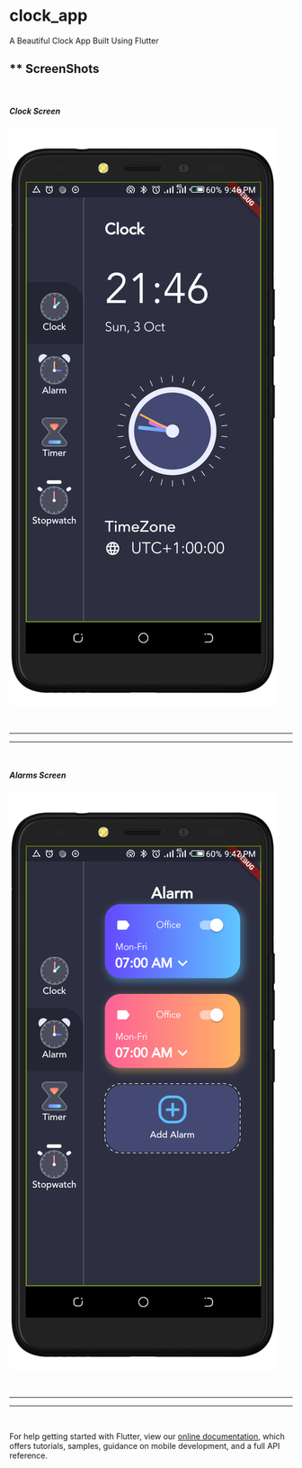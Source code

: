 # clock_app

A Beautiful Clock App Built Using Flutter

<h2> ** ScreenShots </h2>
<br>
<h5> Clock Screen </h5>

![CLock Screen](/screenshots/clock_screen.png)

<br><hr><hr><br>
<h5> Alarms Screen </h5>

![Alarms Screen](/screenshots/alarms_screen.png)

<br><hr><hr><br>

For help getting started with Flutter, view our
[online documentation](https://flutter.dev/docs), which offers tutorials,
samples, guidance on mobile development, and a full API reference.
